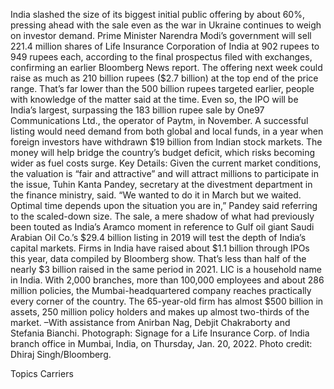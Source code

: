India slashed the size of its biggest initial public offering by about 60%, pressing ahead with the sale even as the war in Ukraine continues to weigh on investor demand.
Prime Minister Narendra Modi’s government will sell 221.4 million shares of Life Insurance Corporation of India at 902 rupees to 949 rupees each, according to the final prospectus filed with exchanges, confirming an earlier Bloomberg News report. The offering next week could raise as much as 210 billion rupees ($2.7 billion) at the top end of the price range. That’s far lower than the 500 billion rupees targeted earlier, people with knowledge of the matter said at the time.
Even so, the IPO will be India’s largest, surpassing the 183 billion rupee sale by One97 Communications Ltd., the operator of Paytm, in November. A successful listing would need demand from both global and local funds, in a year when foreign investors have withdrawn $19 billion from Indian stock markets. The money will help bridge the country’s budget deficit, which risks becoming wider as fuel costs surge.
Key Details:
Given the current market conditions, the valuation is “fair and attractive” and will attract millions to participate in the issue, Tuhin Kanta Pandey, secretary at the divestment department in the finance ministry, said. “We wanted to do it in March but we waited. Optimal time depends upon the situation you are in,” Pandey said referring to the scaled-down size.
The sale, a mere shadow of what had previously been touted as India’s Aramco moment in reference to Gulf oil giant Saudi Arabian Oil Co.’s $29.4 billion listing in 2019 will test the depth of India’s capital markets.
Firms in India have raised about $1.1 billion through IPOs this year, data compiled by Bloomberg show. That’s less than half of the nearly $3 billion raised in the same period in 2021.
LIC is a household name in India. With 2,000 branches, more than 100,000 employees and about 286 million policies, the Mumbai-headquartered company reaches practically every corner of the country. The 65-year-old firm has almost $500 billion in assets, 250 million policy holders and makes up almost two-thirds of the market.
–With assistance from Anirban Nag, Debjit Chakraborty and Stefania Bianchi.
Photograph: Signage for a Life Insurance Corp. of India branch office in Mumbai, India, on Thursday, Jan. 20, 2022. Photo credit: Dhiraj Singh/Bloomberg.

Topics
Carriers
